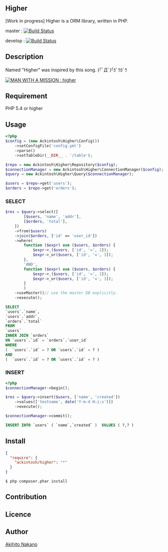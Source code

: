 Higher
---
[Work in progress]
Higher is a ORM library, written in PHP.

master : [![Build Status](https://travis-ci.org/ackintosh/higher.svg?branch=master)](https://travis-ci.org/ackintosh/higher)

develop : [![Build Status](https://travis-ci.org/ackintosh/higher.svg?branch=develop)](https://travis-ci.org/ackintosh/higher)

## Description
Named "Higher" was inspired by this song. (｢ﾟДﾟ)｢ｶﾞｳｶﾞｳ

[![MAN WITH A MISSION : higher](http://img.youtube.com/vi/RIBqsb5yIx8/0.jpg)](https://www.youtube.com/watch?v=RIBqsb5yIx8)

## Requirement
PHP 5.4 or higher

## Usage
```php
<?php
$config = (new Ackintosh\Higher\Config())
    ->setConfigFile('config.yml')
    ->parse()
    ->setTableDir(__DIR__ . '/table');

$repo = new Ackintosh\Higher\Repository($config);
$connectionManager = new Ackintosh\Higher\ConnectionManager($config);
$query = new Ackintosh\Higher\Query($connectionManager);

$users = $repo->get('users');
$orders = $repo->get('orders');
```

### SELECT
```php
$res = $query->select([
        [$users, 'name', 'addr'],
        [$orders, 'total'],
    ])
    ->from($users)
    ->join($orders, ['id' => 'user_id'])
    ->where(
        function ($expr) use ($users, $orders) {
            $expr->_($users, ['id', '=', 2]);
            $expr->_or($users, ['id', '=', 3]);
        },
        'AND',
        function ($expr) use ($users, $orders) {
            $expr->_($users, ['id', '=', 2]);
            $expr->_or($users, ['id', '=', 3]);
        }
        )
    ->useMaster()// use the master DB explicitly.
    ->execute();
```

```sql
SELECT
`users`.`name`,
`users`.`addr`,
`orders`.`total`
FROM
`users`
INNER JOIN `orders`
ON `users`.`id` = `orders`.`user_id`
WHERE
(  `users`.`id` = ? OR `users`.`id` = ? )
AND
(  `users`.`id` = ? OR `users`.`id` = ? )
```

### INSERT
```php
<?php
$connectionManager->begin();

$res = $query->insert($users, ['name', 'created'])
    ->values(['testname', date('Y-m-d H:i:s')])
    ->execute();

$connectionManager->commit();
```

```sql
INSERT INTO `users` ( `name`,`created` )  VALUES ( ?,? )
```



## Install

```composer.json
{
  "require": {
    "ackintosh/higher": "*"
  }
}
```

```shell
$ php composer.phar install
```

## Contribution

## Licence

## Author

[Akihito Nakano](https://github.com/ackintosh)

